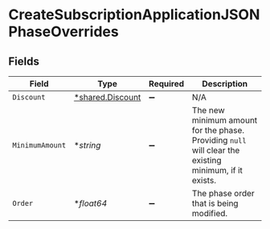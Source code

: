 # CreateSubscriptionApplicationJSONPhaseOverrides


## Fields

| Field                                                                                                 | Type                                                                                                  | Required                                                                                              | Description                                                                                           |
| ----------------------------------------------------------------------------------------------------- | ----------------------------------------------------------------------------------------------------- | ----------------------------------------------------------------------------------------------------- | ----------------------------------------------------------------------------------------------------- |
| `Discount`                                                                                            | [*shared.Discount](../../models/shared/discount.md)                                                   | :heavy_minus_sign:                                                                                    | N/A                                                                                                   |
| `MinimumAmount`                                                                                       | **string*                                                                                             | :heavy_minus_sign:                                                                                    | The new minimum amount for the phase. Providing `null` will clear the existing minimum, if it exists. |
| `Order`                                                                                               | **float64*                                                                                            | :heavy_minus_sign:                                                                                    | The phase order that is being modified.                                                               |